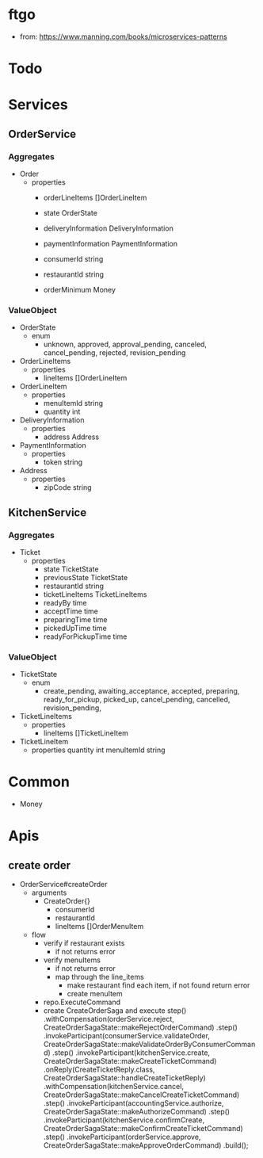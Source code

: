 # ftgo
- from: https://www.manning.com/books/microservices-patterns

# Todo

# Services
## OrderService
### Aggregates
- Order
  - properties
    - orderLineItems []OrderLineItem
    - state OrderState
    - deliveryInformation DeliveryInformation
    - paymentInformation PaymentInformation

    - consumerId string
    - restaurantId string
    - orderMinimum Money
### ValueObject
- OrderState
  - enum
    - unknown, approved, approval_pending, canceled, cancel_pending, rejected, revision_pending
- OrderLineItems
  - properties
    - lineItems []OrderLineItem
- OrderLineItem
  - properties
    - menuItemId string
    - quantity int
- DeliveryInformation
  - properties
    - address Address
- PaymentInformation
  - properties
    - token string
- Address
  - properties
    - zipCode string

## KitchenService
### Aggregates
- Ticket
  - properties
    - state TicketState
    - previousState TicketState
    - restaurantId string
    - ticketLineItems TicketLineItems
    - readyBy time
    - acceptTime time
    - preparingTime time
    - pickedUpTime time
    - readyForPickupTime time

### ValueObject
- TicketState
  - enum
    - create_pending, awaiting_acceptance, accepted, preparing, ready_for_pickup, picked_up, cancel_pending, cancelled, revision_pending,
- TicketLineItems
  - properties
    - lineItems []TicketLineItem
- TicketLineItem
  - properties
    quantity int
    menuItemId string

# Common
- Money

# Apis
## create order
- OrderService#createOrder
  - arguments
    - CreateOrder{}
      - consumerId
      - restaurantId
      - lineItems []OrderMenuItem
  - flow
    - verify if restaurant exists
      - if not returns error
    - verify menuItems
      - if not returns error
      - map through the line_items
        - make restaurant find each item, if not found return error
        - create menuItem
    - repo.ExecuteCommand
    - create CreateOrderSaga and execute
        step()
          .withCompensation(orderService.reject, CreateOrderSagaState::makeRejectOrderCommand)
        .step()
          .invokeParticipant(consumerService.validateOrder, CreateOrderSagaState::makeValidateOrderByConsumerCommand)
        .step()
          .invokeParticipant(kitchenService.create, CreateOrderSagaState::makeCreateTicketCommand)
          .onReply(CreateTicketReply.class, CreateOrderSagaState::handleCreateTicketReply)
          .withCompensation(kitchenService.cancel, CreateOrderSagaState::makeCancelCreateTicketCommand)
        .step()
          .invokeParticipant(accountingService.authorize, CreateOrderSagaState::makeAuthorizeCommand)
        .step()
          .invokeParticipant(kitchenService.confirmCreate, CreateOrderSagaState::makeConfirmCreateTicketCommand)
        .step()
          .invokeParticipant(orderService.approve, CreateOrderSagaState::makeApproveOrderCommand)
        .build();
